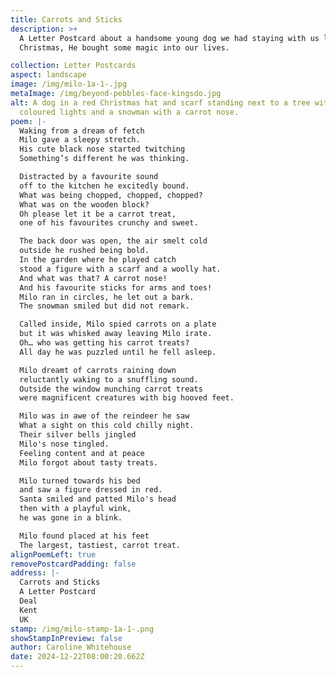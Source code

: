 ```yaml
---
title: Carrots and Sticks
description: >+
  A Letter Postcard about a handsome young dog we had staying with us last
  Christmas, He bought some magic into our lives.

collection: Letter Postcards
aspect: landscape
image: /img/milo-1a-1-.jpg
metaImage: /img/beyond-pebbles-face-kingsdo.jpg
alt: A dog in a red Christmas hat and scarf standing next to a tree with
  coloured lights and a snowman with a carrot nose.
poem: |-
  Waking from a dream of fetch
  Milo gave a sleepy stretch.
  His cute black nose started twitching
  Something’s different he was thinking. 

  Distracted by a favourite sound
  off to the kitchen he excitedly bound.
  What was being chopped, chopped, chopped? 
  What was on the wooden block?
  Oh please let it be a carrot treat, 
  one of his favourites crunchy and sweet.

  The back door was open, the air smelt cold
  outside he rushed being bold.
  In the garden where he played catch
  stood a figure with a scarf and a woolly hat.
  And what was that? A carrot nose! 
  And his favourite sticks for arms and toes!
  Milo ran in circles, he let out a bark. 
  The snowman smiled but did not remark.

  Called inside, Milo spied carrots on a plate 
  but it was whisked away leaving Milo irate.
  Oh… who was getting his carrot treats?  
  All day he was puzzled until he fell asleep.

  Milo dreamt of carrots raining down 
  reluctantly waking to a snuffling sound. 
  Outside the window munching carrot treats 
  were magnificent creatures with big hooved feet.

  Milo was in awe of the reindeer he saw
  What a sight on this cold chilly night. 
  Their silver bells jingled
  Milo's nose tingled.
  Feeling content and at peace
  Milo forgot about tasty treats.

  Milo turned towards his bed 
  and saw a figure dressed in red.
  Santa smiled and patted Milo's head 
  then with a playful wink, 
  he was gone in a blink.

  Milo found placed at his feet 
  The largest, tastiest, carrot treat.                        
alignPoemLeft: true
removePostcardPadding: false
address: |-
  Carrots and Sticks
  A Letter Postcard
  Deal
  Kent
  UK
stamp: /img/milo-stamp-1a-1-.png
showStampInPreview: false
author: Caroline Whitehouse
date: 2024-12-22T08:00:20.662Z
---
```

